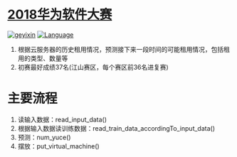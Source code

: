 # [2018华为软件大赛](https://github.com/geyixin/HUAWEI-software-Games-2018)

[![geyixin](https://img.shields.io/badge/Written%20by-geyixin-ff69b4.svg)](https://github.com/geyixin/HUAWEI-software-Games-2018)
[![Language](https://img.shields.io/badge/Language-Python-yellow.svg)](https://www.python.org/)

 1. 根据云服务器的历史租用情况，预测接下来一段时间的可能租用情况，包括租用的类型、数量等
 2. 初赛最好成绩37名(江山赛区，每个赛区前36名进复赛)
# 主要流程
1. 读输入数据：read_input_data()
2. 根据输入数据读训练数据：read_train_data_accordingTo_input_data()
3. 预测：num_yuce()
4. 摆放：put_virtual_machine()
